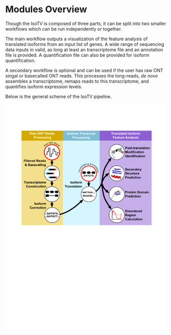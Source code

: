 # Modules Overview

Though the IsoTV is composed of three parts, it can be split into two smaller workflows which can be run independently or together.

The main workflow outputs a visualization of the feature analysis of translated isoforms from an input list of genes. A wide range of sequencing data inputs in valid, as long at least an transcriptome file and an annotation file is provided. A quantification file can also be provided for isoform quantification.

A secondary workflow is optional and can be used if the user has raw ONT singal or basecalled ONT reads. This processes the long-reads, *de novo* assembles a transcriptome, remaps reads to this transcriptome, and quantifies isoform expression levels.

Below is the general scheme of the IsoTV pipeline.

![Pipeline](images/pipeline.png "Scheme of IsoTV pipeline")
